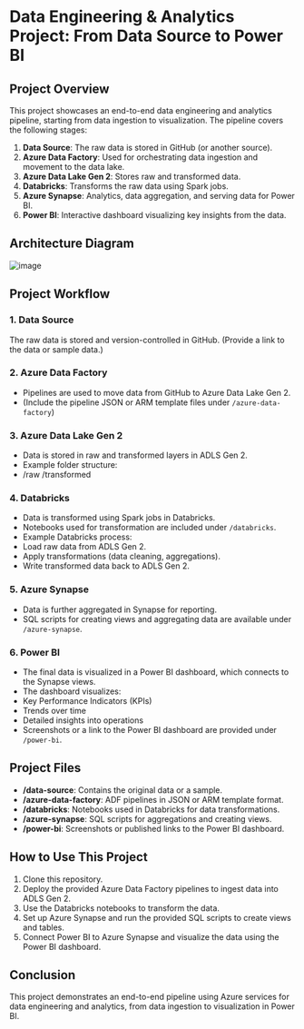 # Data Engineering & Analytics Project: From Data Source to Power BI

## Project Overview

This project showcases an end-to-end data engineering and analytics pipeline, starting from data ingestion to visualization. The pipeline covers the following stages:

1. **Data Source**: The raw data is stored in GitHub (or another source).
2. **Azure Data Factory**: Used for orchestrating data ingestion and movement to the data lake.
3. **Azure Data Lake Gen 2**: Stores raw and transformed data.
4. **Databricks**: Transforms the raw data using Spark jobs.
5. **Azure Synapse**: Analytics, data aggregation, and serving data for Power BI.
6. **Power BI**: Interactive dashboard visualizing key insights from the data.

## Architecture Diagram

![image](https://github.com/user-attachments/assets/79c8816e-bebb-41e3-b6bb-e8b8a8f3a002)


## Project Workflow

### 1. Data Source
The raw data is stored and version-controlled in GitHub. (Provide a link to the data or sample data.)

### 2. Azure Data Factory
- Pipelines are used to move data from GitHub to Azure Data Lake Gen 2.
- (Include the pipeline JSON or ARM template files under `/azure-data-factory`)

### 3. Azure Data Lake Gen 2
- Data is stored in raw and transformed layers in ADLS Gen 2.
- Example folder structure:
- /raw /transformed


### 4. Databricks
- Data is transformed using Spark jobs in Databricks.
- Notebooks used for transformation are included under `/databricks`.
- Example Databricks process:
- Load raw data from ADLS Gen 2.
- Apply transformations (data cleaning, aggregations).
- Write transformed data back to ADLS Gen 2.

### 5. Azure Synapse
- Data is further aggregated in Synapse for reporting.
- SQL scripts for creating views and aggregating data are available under `/azure-synapse`.

### 6. Power BI
- The final data is visualized in a Power BI dashboard, which connects to the Synapse views.
- The dashboard visualizes:
- Key Performance Indicators (KPIs)
- Trends over time
- Detailed insights into operations
- Screenshots or a link to the Power BI dashboard are provided under `/power-bi`.

## Project Files

- **/data-source**: Contains the original data or a sample.
- **/azure-data-factory**: ADF pipelines in JSON or ARM template format.
- **/databricks**: Notebooks used in Databricks for data transformations.
- **/azure-synapse**: SQL scripts for aggregations and creating views.
- **/power-bi**: Screenshots or published links to the Power BI dashboard.

## How to Use This Project

1. Clone this repository.
2. Deploy the provided Azure Data Factory pipelines to ingest data into ADLS Gen 2.
3. Use the Databricks notebooks to transform the data.
4. Set up Azure Synapse and run the provided SQL scripts to create views and tables.
5. Connect Power BI to Azure Synapse and visualize the data using the Power BI dashboard.

## Conclusion

This project demonstrates an end-to-end pipeline using Azure services for data engineering and analytics, from data ingestion to visualization in Power BI.  
